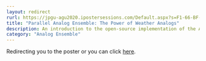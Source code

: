 ```yaml
---
layout: redirect
rurl: https://jpgu-agu2020.ipostersessions.com/Default.aspx?s=F1-66-BF-DC-AA-71-C6-B7-12-34-0A-C0-92-41-2D-80
title: "Parallel Analog Ensemble: The Power of Weather Analogs"
description: An introduction to the open-source implementation of the Analog Ensemble technique
category: "Analog Ensemble"
---
```


Redirecting you to the poster or you can click [here](https://jpgu-agu2020.ipostersessions.com/Default.aspx?s=F1-66-BF-DC-AA-71-C6-B7-12-34-0A-C0-92-41-2D-80).
